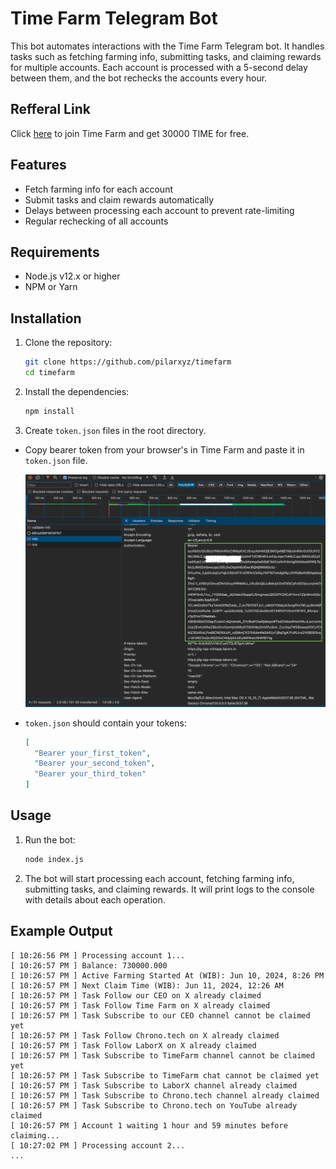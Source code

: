 # Time Farm Telegram Bot

This bot automates interactions with the Time Farm Telegram bot. It handles tasks such as fetching farming info, submitting tasks, and claiming rewards for multiple accounts. Each account is processed with a 5-second delay between them, and the bot rechecks the accounts every hour.

## Refferal Link

Click [here](https://t.me/TimeFarmCryptoBot?start=WIOAo6rSXEZHbmDz) to join Time Farm and get 30000 TIME for free.

## Features

- Fetch farming info for each account
- Submit tasks and claim rewards automatically
- Delays between processing each account to prevent rate-limiting
- Regular rechecking of all accounts

## Requirements

- Node.js v12.x or higher
- NPM or Yarn

## Installation

1. Clone the repository:

   ```bash
   git clone https://github.com/pilarxyz/timefarm
   cd timefarm
   ```

2. Install the dependencies:

   ```bash
   npm install
   ```

3. Create `token.json` files in the root directory.

- Copy bearer token from your browser's in Time Farm and paste it in `token.json` file.

  ![Bearer Token](https://github.com/pilarxyz/timefarm/blob/main/imagetoken.png)

- `token.json` should contain your tokens:

  ```json
  [
    "Bearer your_first_token",
    "Bearer your_second_token",
    "Bearer your_third_token"
  ]
  ```

## Usage

1. Run the bot:

   ```bash
   node index.js
   ```

2. The bot will start processing each account, fetching farming info, submitting tasks, and claiming rewards. It will print logs to the console with details about each operation.

## Example Output

```plaintext
[ 10:26:56 PM ] Processing account 1...
[ 10:26:57 PM ] Balance: 730000.000
[ 10:26:57 PM ] Active Farming Started At (WIB): Jun 10, 2024, 8:26 PM
[ 10:26:57 PM ] Next Claim Time (WIB): Jun 11, 2024, 12:26 AM
[ 10:26:57 PM ] Task Follow our CEO on X already claimed
[ 10:26:57 PM ] Task Follow Time Farm on X already claimed
[ 10:26:57 PM ] Task Subscribe to our CEO channel cannot be claimed yet
[ 10:26:57 PM ] Task Follow Chrono.tech on X already claimed
[ 10:26:57 PM ] Task Follow LaborX on X already claimed
[ 10:26:57 PM ] Task Subscribe to TimeFarm channel cannot be claimed yet
[ 10:26:57 PM ] Task Subscribe to TimeFarm chat cannot be claimed yet
[ 10:26:57 PM ] Task Subscribe to LaborX channel already claimed
[ 10:26:57 PM ] Task Subscribe to Chrono.tech channel already claimed
[ 10:26:57 PM ] Task Subscribe to Chrono.tech on YouTube already claimed
[ 10:26:57 PM ] Account 1 waiting 1 hour and 59 minutes before claiming...
[ 10:27:02 PM ] Processing account 2...
...
```
